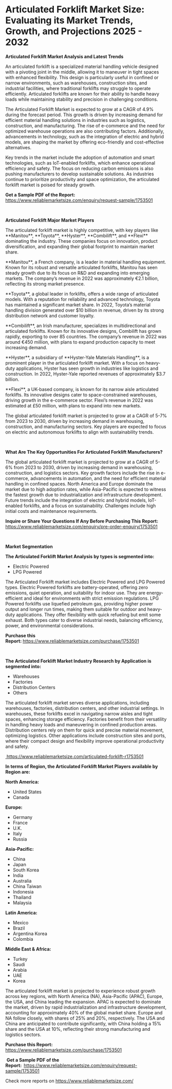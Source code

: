 <p><h1>Articulated Forklift Market Size: Evaluating its Market Trends, Growth, and Projections 2025 - 2032</h1></p><p><strong>Articulated Forklift Market Analysis and Latest Trends</strong></p>
<p><p>An articulated forklift is a specialized material handling vehicle designed with a pivoting joint in the middle, allowing it to maneuver in tight spaces with enhanced flexibility. This design is particularly useful in confined or narrow environments, such as warehouses, construction sites, and industrial facilities, where traditional forklifts may struggle to operate efficiently. Articulated forklifts are known for their ability to handle heavy loads while maintaining stability and precision in challenging conditions.</p><p>The Articulated Forklift Market is expected to grow at a CAGR of 4.9% during the forecast period. This growth is driven by increasing demand for efficient material handling solutions in industries such as logistics, construction, and manufacturing. The rise of e-commerce and the need for optimized warehouse operations are also contributing factors. Additionally, advancements in technology, such as the integration of electric and hybrid models, are shaping the market by offering eco-friendly and cost-effective alternatives.</p><p>Key trends in the market include the adoption of automation and smart technologies, such as IoT-enabled forklifts, which enhance operational efficiency and safety. The focus on reducing carbon emissions is also pushing manufacturers to develop sustainable solutions. As industries continue to prioritize productivity and space optimization, the articulated forklift market is poised for steady growth.</p></p>
<p><strong>Get a Sample PDF of the Report:&nbsp;</strong> <a href="https://www.reliablemarketsize.com/enquiry/request-sample/1753501?utm_campaign=2005&utm_medium=2&utm_source=Github&utm_content=ia&utm_term=22012025&utm_id=articulated-forklift">https://www.reliablemarketsize.com/enquiry/request-sample/1753501</a></p>
<p>&nbsp;</p>
<p><strong>Articulated Forklift Major Market Players</strong></p>
<p><p>The articulated forklift market is highly competitive, with key players like **Manitou**, **Toyota**, **Hyster**, **Combilift**, and **Flexi** dominating the industry. These companies focus on innovation, product diversification, and expanding their global footprint to maintain market share.</p><p>**Manitou**, a French company, is a leader in material handling equipment. Known for its robust and versatile articulated forklifts, Manitou has seen steady growth due to its focus on R&D and expanding into emerging markets. The company’s revenue in 2022 was approximately €2.1 billion, reflecting its strong market presence.</p><p>**Toyota**, a global leader in forklifts, offers a wide range of articulated models. With a reputation for reliability and advanced technology, Toyota has maintained a significant market share. In 2022, Toyota’s material handling division generated over $10 billion in revenue, driven by its strong distribution network and customer loyalty.</p><p>**Combilift**, an Irish manufacturer, specializes in multidirectional and articulated forklifts. Known for its innovative designs, Combilift has grown rapidly, exporting to over 85 countries. The company’s revenue in 2022 was around €450 million, with plans to expand production capacity to meet increasing demand.</p><p>**Hyster**, a subsidiary of **Hyster-Yale Materials Handling**, is a prominent player in the articulated forklift market. With a focus on heavy-duty applications, Hyster has seen growth in industries like logistics and construction. In 2022, Hyster-Yale reported revenues of approximately $3.7 billion.</p><p>**Flexi**, a UK-based company, is known for its narrow aisle articulated forklifts. Its innovative designs cater to space-constrained warehouses, driving growth in the e-commerce sector. Flexi’s revenue in 2022 was estimated at £50 million, with plans to expand into new markets.</p><p>The global articulated forklift market is projected to grow at a CAGR of 5-7% from 2023 to 2030, driven by increasing demand in warehousing, construction, and manufacturing sectors. Key players are expected to focus on electric and autonomous forklifts to align with sustainability trends.</p></p>
<p>&nbsp;</p>
<p><strong>What Are The Key Opportunities For Articulated Forklift Manufacturers?</strong></p>
<p><p>The global articulated forklift market is projected to grow at a CAGR of 5-6% from 2023 to 2030, driven by increasing demand in warehousing, construction, and logistics sectors. Key growth factors include the rise in e-commerce, advancements in automation, and the need for efficient material handling in confined spaces. North America and Europe dominate the market due to high adoption rates, while Asia-Pacific is expected to witness the fastest growth due to industrialization and infrastructure development. Future trends include the integration of electric and hybrid models, IoT-enabled forklifts, and a focus on sustainability. Challenges include high initial costs and maintenance requirements.</p></p>
<p><strong>Inquire or Share Your Questions If Any Before Purchasing This Report:</strong> <a href="https://www.reliablemarketsize.com/enquiry/pre-order-enquiry/1753501?utm_campaign=2005&utm_medium=2&utm_source=Github&utm_content=ia&utm_term=22012025&utm_id=articulated-forklift">https://www.reliablemarketsize.com/enquiry/pre-order-enquiry/1753501</a></p>
<p>&nbsp;</p>
<p><strong>Market Segmentation</strong></p>
<p><strong>The Articulated Forklift Market Analysis by types is segmented into:</strong></p>
<p><ul><li>Electric Powered</li><li>LPG Powered</li></ul></p>
<p><p>The Articulated Forklift market includes Electric Powered and LPG Powered types. Electric Powered forklifts are battery-operated, offering zero emissions, quiet operation, and suitability for indoor use. They are energy-efficient and ideal for environments with strict emission regulations. LPG Powered forklifts use liquefied petroleum gas, providing higher power output and longer run times, making them suitable for outdoor and heavy-duty applications. They offer flexibility with quick refueling but emit some exhaust. Both types cater to diverse industrial needs, balancing efficiency, power, and environmental considerations.</p></p>
<p><strong>Purchase this Report:&nbsp;</strong><a href="https://www.reliablemarketsize.com/purchase/1753501?utm_campaign=2005&utm_medium=2&utm_source=Github&utm_content=ia&utm_term=22012025&utm_id=articulated-forklift">https://www.reliablemarketsize.com/purchase/1753501</a></p>
<p>&nbsp;</p>
<p><strong>The Articulated Forklift Market Industry Research by Application is segmented into:</strong></p>
<p><ul><li>Warehouses</li><li>Factories</li><li>Distribution Centers</li><li>Others</li></ul></p>
<p><p>The articulated forklift market serves diverse applications, including warehouses, factories, distribution centers, and other industrial settings. In warehouses, these forklifts excel in navigating narrow aisles and tight spaces, enhancing storage efficiency. Factories benefit from their versatility in handling heavy loads and maneuvering in confined production areas. Distribution centers rely on them for quick and precise material movement, optimizing logistics. Other applications include construction sites and ports, where their compact design and flexibility improve operational productivity and safety.</p></p>
<p><a href="https://www.reliablemarketsize.com/articulated-forklift-r1753501?utm_campaign=2005&utm_medium=2&utm_source=Github&utm_content=ia&utm_term=22012025&utm_id=articulated-forklift">&nbsp;https://www.reliablemarketsize.com/articulated-forklift-r1753501</a></p>
<p><strong>In terms of Region, the Articulated Forklift Market Players available by Region are:</strong></p>
<p>
    <p> <strong> North America: </strong>
        <ul>
            <li>United States</li>
            <li>Canada</li>
        </ul>
        </p> 
    <p> <strong> Europe: </strong>
        <ul>
            <li>Germany</li>
            <li>France</li>
            <li>U.K.</li>
            <li>Italy</li>
            <li>Russia</li>
        </ul>
        </p> 
    <p> <strong> Asia-Pacific: </strong>
        <ul>
            <li>China</li>
            <li>Japan</li>
            <li>South Korea</li>
            <li>India</li>
            <li>Australia</li>
            <li>China Taiwan</li>
            <li>Indonesia</li>
            <li>Thailand</li>
            <li>Malaysia</li>
        </ul>
        </p> 
    <p> <strong> Latin America: </strong>
        <ul>
            <li>Mexico</li>
            <li>Brazil</li>
            <li>Argentina Korea</li>
            <li>Colombia</li>
        </ul>
        </p> 
    <p> <strong> Middle East & Africa: </strong>
        <ul>
            <li>Turkey</li>
            <li>Saudi</li>
            <li>Arabia</li>
            <li>UAE</li>
            <li>Korea</li>
        </ul>
    </p>
    </p>
<p><p>The articulated forklift market is projected to experience robust growth across key regions, with North America (NA), Asia-Pacific (APAC), Europe, the USA, and China leading the expansion. APAC is expected to dominate the market, driven by rapid industrialization and infrastructure development, accounting for approximately 40% of the global market share. Europe and NA follow closely, with shares of 25% and 20%, respectively. The USA and China are anticipated to contribute significantly, with China holding a 15% share and the USA at 10%, reflecting their strong manufacturing and logistics sectors.</p></p>
<p><strong>Purchase this Report: </strong><a href="https://www.reliablemarketsize.com/purchase/1753501?utm_campaign=2005&utm_medium=2&utm_source=Github&utm_content=ia&utm_term=22012025&utm_id=articulated-forklift">https://www.reliablemarketsize.com/purchase/1753501</a></p>
<p>&nbsp;<strong>Get a Sample PDF of the Report:&nbsp;&nbsp;</strong><a href="https://www.reliablemarketsize.com/enquiry/request-sample/1753501?utm_campaign=2005&utm_medium=2&utm_source=Github&utm_content=ia&utm_term=22012025&utm_id=articulated-forklift">https://www.reliablemarketsize.com/enquiry/request-sample/1753501</a></p>
<p><strong></strong></p>
<p>Check more reports on <a href="https://www.reliablemarketsize.com/?utm_campaign=2005&utm_medium=2&utm_source=Github&utm_content=ia&utm_term=22012025&utm_id=articulated-forklift">https://www.reliablemarketsize.com/</a></p>